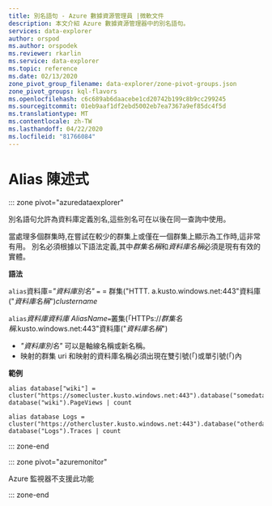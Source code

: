 ```yaml
---
title: 別名語句 - Azure 數據資源管理員 |微軟文件
description: 本文介紹 Azure 數據資源管理器中的別名語句。
services: data-explorer
author: orspod
ms.author: orspodek
ms.reviewer: rkarlin
ms.service: data-explorer
ms.topic: reference
ms.date: 02/13/2020
zone_pivot_group_filename: data-explorer/zone-pivot-groups.json
zone_pivot_groups: kql-flavors
ms.openlocfilehash: c6c689ab6daacebe1cd20742b199c8b9cc299245
ms.sourcegitcommit: 01eb9aaf1df2ebd5002eb7ea7367a9ef85dc4f5d
ms.translationtype: MT
ms.contentlocale: zh-TW
ms.lasthandoff: 04/22/2020
ms.locfileid: "81766084"
---
```

# <a name="alias-statement"></a>Alias 陳述式

::: zone pivot="azuredataexplorer"

別名語句允許為資料庫定義別名,這些別名可在以後在同一查詢中使用。

當處理多個群集時,在嘗試在較少的群集上或僅在一個群集上顯示為工作時,這非常有用。
別名必須根據以下語法定義,其中*群集名稱*和*資料庫名稱*必須是現有有效的實體。

**語法**

`alias`資料庫=*"資料庫別名"* `=` = 群集("HTTT. a.kusto.windows.net:443"資料庫("*資料庫名稱*")*clustername*

`alias`*資料庫資料庫 AliasName*`=`叢集(「HTTPs://*群集名稱*.kusto.windows.net:443"資料庫("*資料庫名稱*")

* *"資料庫別名"* 可以是軸線名稱或新名稱。
* 映射的群集 uri 和映射的資料庫名稱必須出現在雙引號(「)或單引號(「)內

**範例**

```kusto
alias database["wiki"] = cluster("https://somecluster.kusto.windows.net:443").database("somedatabase");
database("wiki").PageViews | count 
```

```kusto
alias database Logs = cluster("https://othercluster.kusto.windows.net:443").database("otherdatabase");
database("Logs").Traces | count 
```

::: zone-end

::: zone pivot="azuremonitor"

Azure 監視器不支援此功能

::: zone-end

